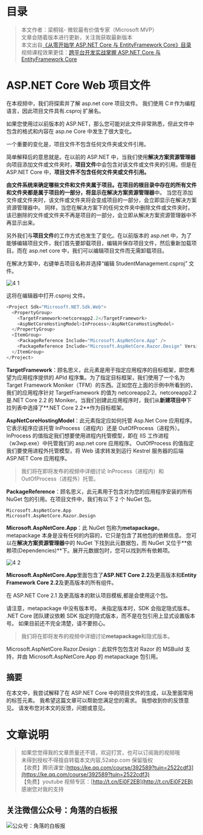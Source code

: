 # 目录

> 本文作者：梁桐铭- 微软最有价值专家（Microsoft MVP） </br>
> 文章会随着版本进行更新，关注我获取最新版本 </br>
> 本文出自[《从零开始学 ASP.NET Core 与 EntityFramework Core》目录](https://www.52abp.com/Wiki/mvc/latest) </br>
> 视频课程效果更佳：[跨平台开发实战掌握 ASP.NET Core 与 EntityFramework Core
> ](https://www.52abp.com/College/Course/1) </br>

# ASP.NET Core Web 项目文件

在本视频中，我们将探索并了解 asp.net core 项目文件。 我们使用 C＃作为编程语言，因此项目文件具有.csproj 扩展名。

如果您使用过以前版本的 ASP.NET，那么您可能对此文件非常熟悉，但此文件中包含的格式和内容在 asp.ne Core 中发生了很大变化。

一个重要的变化是，项目文件不包含任何文件夹或文件引用。

简单解释后的意思就是。在以前的 ASP.NET 中，当我们使用**解决方案资源管理器**向项目添加文件或文件夹时，**项目文件**中会包含对该文件或文件夹的引用。但是在 ASP.NET Core 中，**项目文件不包含任何文件夹或文件引用。**

**由文件系统来确定哪些文件和文件夹属于项目。**在项目的根目录中存在的所有文件和文件夹都是属于项目的一部分，将显示在**解决方案资源管理器**中。 当您在添加文件或文件夹时，该文件或文件夹将会变成项目的一部分，会立即显示在解决方案资源管理器中。 同样，当您在解决方案下的任何文件夹中删除文件或文件夹时，该已删除的文件或文件夹不再是项目的一部分，会立即从解决方案资源管理器中不再显示出来。

另外我们与**项目文件**的工作方式也发生了变化。在以前版本的 asp.net 中，为了能够编辑项目文件，我们首先要卸载项目，编辑并保存项目文件，然后重新加载项目。而在 asp.net core 中，我们可以编辑项目文件而无需卸载项目。

在解决方案中，右键单击项目名称并选择“编辑 StudentManagement.csproj” 文件。

![4 1](images/4-1.png)

这将在编辑器中打开.csproj 文件。

```csharp
<Project Sdk="Microsoft.NET.Sdk.Web">
  <PropertyGroup>
    <TargetFramework>netcoreapp2.2</TargetFramework>
    <AspNetCoreHostingModel>InProcess</AspNetCoreHostingModel>
  </PropertyGroup>
  <ItemGroup>
    <PackageReference Include="Microsoft.AspNetCore.App" />
    <PackageReference Include="Microsoft.AspNetCore.Razor.Design" Version="2.2.0" PrivateAssets="All" />
  </ItemGroup>
</Project>
```

**TargetFramework**：顾名思义，此元素是用于指定应用程序的目标框架，即您希望为应用程序提供的 APId 程序集。为了指定目标框架，我们使用了一个名为 Target Framework Moniker（TFM）的东西。正如您在上面的示例中所看到的，我们的应用程序针对 TargetFramework 的值为 netcoreapp2.2。netcoreapp2.2 是.NET Core 2.2 的 Moniker。当我们创建此应用程序时，我们从**新建项目中**下拉列表中选择了**.NET Core 2.2**作为目标框架。

**AspNetCoreHostingModel**：此元素指定应如何托管 Asp.Net Core 应用程序。它表示程序应该托管 InProcess（进程内）还是 OutOfProcess（进程外）。
InProcess 的值指定我们想要使用进程内托管模型，即在 IIS 工作进程（w3wp.exe）中托管我们的 asp.net core 应用程序。
OutOfProcess 的值指定我们要使用进程外托管模型，将 Web 请求转发到运行 Kestrel 服务器的后端 ASP.NET Core 应用程序。

> 我们将在即将发布的视频中详细讨论 InProcess（进程内）和 OutOfProcess（进程外）托管。

**PackageReference**：顾名思义，此元素用于包含对为您的应用程序安装的所有 NuGet 包的引用。在项目文件中，我们有以下 2 个 NuGet 包。

```
Microsoft.AspNetCore.App
Microsoft.AspNetCore.Razor.Design
```

**Microsoft.AspNetCore.App**：此 NuGet 包称为**metapackage**。
metapackage 本身是没有任何的内容的，它只是包含了其他包的依赖信息。
您可以在**解决方案资源管理器**中的 NuGet 下找到此元数据包，而 NuGet 又位于**依赖项(Dependencies)**下。展开元数据包时，您可以找到所有依赖项。

![4 2](images/4-2.png)


**Microsoft.AspNetCore.App**里面包含了**ASP.NET Core 2.2**及更高版本和**Entity Framework Core 2.2**及更高版本的所有组件。

在 ASP.NET Core 2.1 及更高版本的默认项目模板,都是会使用这个包。

请注意，metapackage 中没有版本号。 未指定版本时，SDK 会指定隐式版本。
.NET Core 团队建议依赖 SDK 指定的隐式版本，而不是在包引用上显式设置版本号。
如果目前还不完全清楚，请不要担心。

> 我们将在即将发布的视频中详细讨论**metapackage**和隐式版本。

Microsoft.AspNetCore.Razor.Design：此软件包包含对 Razor 的 MSBuild 支持，并由 Microsoft.AspNetCore.App 的 metapackage 包引用。

## 摘要

在本文中，我尝试解释了在 ASP.NET Core 中的项目文件的生成，以及里面常用的标签元素。
我希望这篇文章可以帮助您满足您的需求。
我想收到你的反馈意见。
请发布您对本文的反馈，问题或意见。

# 文章说明

> 如果您觉得我的文章质量还不错，欢迎打赏，也可以订阅我的视频哦 </br>
> 未得到授权不得擅自转载本文内容,52abp.com 保留版权 </br>
> 【收费】腾讯课堂:[https://ke.qq.com/course/392589?tuin=2522cdf3](https://ke.qq.com/course/392589?tuin=2522cdf3) </br>
> 【免费】youtube 视频专区：[http://t.cn/Ei0F2EB](http://t.cn/Ei0F2EB) </br>
> 感谢您对我的支持



## 关注微信公众号：角落的白板报




![公众号：角落的白板报](images/jiaoluowechat.png)
